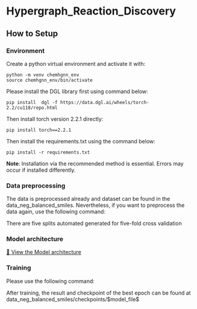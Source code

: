 # Hypergraph_Reaction_Discovery

## How to Setup
### Environment
Create a python virtual environment and activate it with:
```
python -m venv chemhgnn_env
source chemhgnn_env/bin/activate
```
Please install the DGL library first using command below:
```
pip install  dgl -f https://data.dgl.ai/wheels/torch-2.2/cu118/repo.html
```

Then install torch version 2.2.1 directly:
```
pip install torch==2.2.1
```
Then install the requirements.txt using the command below:
```
pip install -r requirements.txt
```
**Note**: Installation via the recommended method is essential. Errors may occur if installed differently.

### Data preprocessing
The data is preprocessed already and dataset can be found in the data\_neg\_balanced\_smiles. Nevertheless, if you want to preprocess the data again, use the following command:


There are five splits automated generated for five-fold cross validation

### Model architecture
[📄 View the Model architecture](pictures/pipeline_overview.pdf)

### Training
Please use the following command:


After training, the result and checkpoint of the best epoch can be found at data\_neg\_balanced\_smiles/checkpoints/\$model\_file\$

